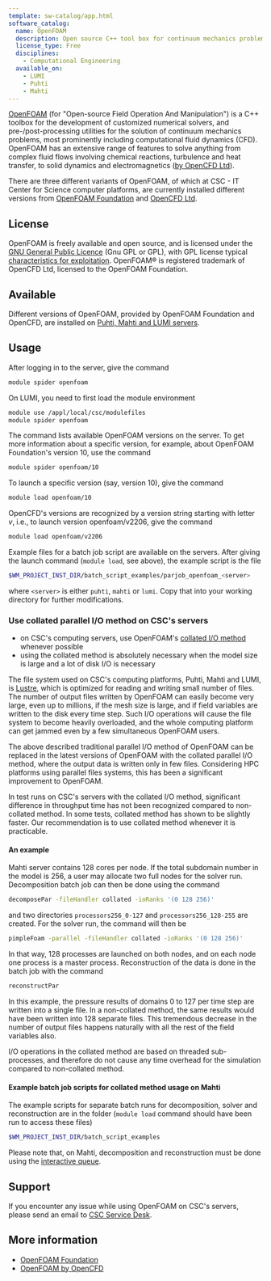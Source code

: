 ```yaml
---
template: sw-catalog/app.html
software_catalog:
  name: OpenFOAM
  description: Open source C++ tool box for continuum mechanics problems
  license_type: Free
  disciplines:
    - Computational Engineering
  available_on:
    - LUMI
    - Puhti
    - Mahti
---
```


[OpenFOAM](https://www.openfoam.com/) (for "Open-source Field Operation And Manipulation") is a C++ toolbox for the development of customized numerical solvers, and pre-/post-processing utilities for the solution of continuum mechanics problems, most prominently including computational fluid dynamics (CFD). OpenFOAM has an extensive range of features to solve anything from complex fluid flows involving chemical reactions, turbulence and heat transfer, to solid dynamics and electromagnetics ([by OpenCFD Ltd](https://www.openfoam.com/)).

There are three different variants of OpenFOAM, of which at CSC - IT Center for Science computer platforms, are currently installed different versions from [OpenFOAM Foundation](https://cfd.direct/) and [OpenCFD Ltd](https://www.openfoam.com).

## License

OpenFOAM is freely available and open source, and is licensed under the [GNU General Public Licence](https://www.gnu.org/licenses/gpl-3.0.en.html) (Gnu GPL or GPL), with GPL license typical [characteristics for exploitation](https://openfoam.org/licence/). OpenFOAM® is registered trademark of OpenCFD Ltd, licensed to the OpenFOAM Foundation.

## Available

Different versions of OpenFOAM, provided by OpenFOAM Foundation and OpenCFD, are installed on [Puhti, Mahti and LUMI servers](../computing/available-systems.md).

## Usage

After logging in to the server, give the command

```bash
module spider openfoam
```

On LUMI, you need to first load the module environment

```bash
module use /appl/local/csc/modulefiles
module spider openfoam
```

The command lists available OpenFOAM versions on the server. To get more information about a specific version, for example, about OpenFOAM Foundation's version 10, use the command

```bash
module spider openfoam/10
```

To launch a specific version (say, version 10), give the command

```bash
module load openfoam/10
```

OpenCFD's versions are recognized by a version string starting with letter _v_, i.e., to launch version openfoam/v2206, give the command

```bash
module load openfoam/v2206
```

Example files for a batch job script are available on the servers. After giving the launch command (`module load`, see above), the example script is the file

```bash
$WM_PROJECT_INST_DIR/batch_script_examples/parjob_openfoam_<server>
```

where `<server>` is either `puhti`, `mahti` or `lumi`. Copy that into your working directory for further modifications.

### Use collated parallel I/O method on CSC's servers

- on CSC's computing servers, use OpenFOAM's [collated I/O method](https://openfoam.org/news/parallel-io/) whenever possible
- using the collated method is absolutely necessary when the model size is large and a lot of disk I/O is necessary

The file system used on CSC's computing platforms, Puhti, Mahti and LUMI, is [Lustre](http://lustre.org/), which is optimized for reading and writing small number of files. The number of output files written by OpenFOAM can easily become very large, even up to millions, if the mesh size is large, and if field variables are written to the disk every time step. Such I/O operations will cause the file system to become heavily overloaded, and the whole computing platform can get jammed even by a few simultaneous OpenFOAM users.

The above described traditional parallel I/O method of OpenFOAM can be replaced in the latest versions of OpenFOAM with the collated parallel I/O method, where the output data is written only in few files. Considering HPC platforms using parallel files systems, this has been a significant improvement to OpenFOAM.

In test runs on CSC's servers with the collated I/O method, significant difference in throughput time has not been recognized compared to non-collated method. In some tests, collated method has shown to be slightly faster. Our recommendation is to use collated method whenever it is practicable.

#### An example

Mahti server contains 128 cores per node. If the total subdomain number in the model is 256, a user may allocate two full nodes for the solver run. Decomposition batch job can then be done using the command

```bash
decomposePar -fileHandler collated -ioRanks '(0 128 256)'
```

and two directories `processors256_0-127` and `processors256_128-255` are created. For the solver run, the command will then be

```bash
pimpleFoam -parallel -fileHandler collated -ioRanks '(0 128 256)'
```

In that way, 128 processes are launched on both nodes, and on each node one process is a master process. Reconstruction of the data is done in the batch job with the command

```bash
reconstructPar
```

In this example, the pressure results of domains 0 to 127 per time step are written into a single file. In a non-collated method, the same results would have been written into 128 separate files. This tremendous decrease in the number of output files happens naturally with all the rest of the field variables also.

I/O operations in the collated method are based on threaded sub-processes, and therefore do not cause any time overhead for the simulation compared to non-collated method.

#### Example batch job scripts for collated method usage on Mahti

The example scripts for separate batch runs for decomposition, solver and reconstruction are in the folder (`module load` command should have been run to access these files)

```bash
$WM_PROJECT_INST_DIR/batch_script_examples
```

Please note that, on Mahti, decomposition and reconstruction must be done using the [interactive queue](../../computing/running/batch-job-partitions/).

## Support

If you encounter any issue while using OpenFOAM on CSC's servers, please send an email to [CSC Service Desk](../support/contact.md).

## More information

- [OpenFOAM Foundation](https://openfoam.org/)
- [OpenFOAM by OpenCFD](https://www.openfoam.com/)
